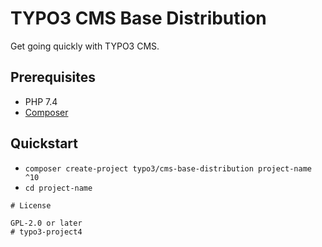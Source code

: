 # TYPO3 CMS Base Distribution

Get going quickly with TYPO3 CMS.

## Prerequisites

* PHP 7.4
* [Composer](https://getcomposer.org/download/)

## Quickstart

* `composer create-project typo3/cms-base-distribution project-name ^10`
* `cd project-name`


```
# License

GPL-2.0 or later
# typo3-project4
